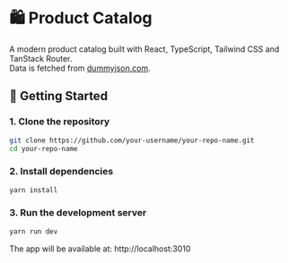 # 🛍️ Product Catalog

A modern product catalog built with React, TypeScript, Tailwind CSS and TanStack Router.  
Data is fetched from [dummyjson.com](https://dummyjson.com).

## 🚀 Getting Started

### 1. Clone the repository

```bash
git clone https://github.com/your-username/your-repo-name.git
cd your-repo-name
```

### 2. Install dependencies
```bash
yarn install
```

### 3. Run the development server
```bash
yarn run dev
```

The app will be available at:
http://localhost:3010
